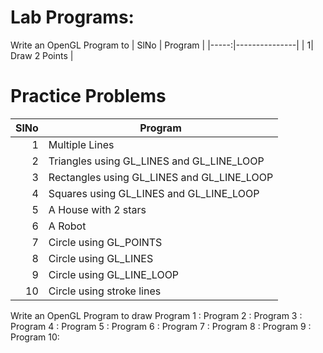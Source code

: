 # Lab Programs:
Write an OpenGL Program to 
| SlNo | Program |
|-----:|---------------|
|     1|     Draw 2 Points    |


# Practice Problems
| SlNo | Program |
|-----:|---------------|
|     1|   Multiple Lines       |
|     2|       Triangles using GL_LINES and GL_LINE_LOOP       |
|     3|        Rectangles using GL_LINES and GL_LINE_LOOP       |
|     4|       Squares using GL_LINES and GL_LINE_LOOP        |
|     5|        A House with 2 stars        |
|     6|      A Robot         |
|     7|       Circle using GL_POINTS        |
|     8|     Circle using GL_LINES          |
|     9|        Circle using GL_LINE_LOOP       |
|    10|       Circle using stroke lines         |

Write an OpenGL Program to draw
Program 1 : 
Program 2 : 
Program 3 : 
Program 4 : 
Program 5 :
Program 6 : 
Program 7 : 
Program 8 : 
Program 9 : 
Program 10:
